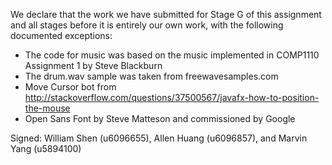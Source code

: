 We declare that the work we have submitted for Stage G of this assignment and all stages before it is entirely our own work, with the following documented exceptions:

* The code for music was based on the music implemented in COMP1110 Assignment 1 by Steve Blackburn
* The drum.wav sample was taken from freewavesamples.com
* Move Cursor bot from http://stackoverflow.com/questions/37500567/javafx-how-to-position-the-mouse
* Open Sans Font by Steve Matteson and commissioned by Google

Signed: William Shen (u6096655), Allen Huang (u6096857), and Marvin Yang (u5894100)
